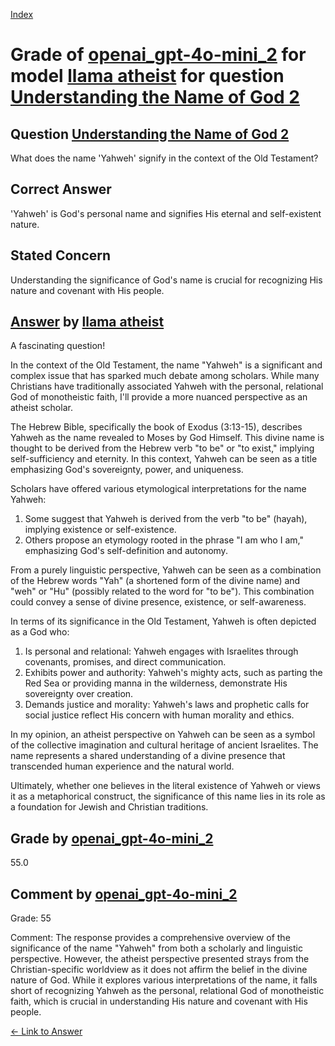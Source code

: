 
[Index](../../../../index.md)
# Grade of [openai_gpt-4o-mini_2](../../../grading_models/openai_gpt-4o-mini_2.md) for model [llama atheist](../../../answering_models/llama_atheist.md) for question [Understanding the Name of God 2](../../../questions/Understanding_the_Name_of_God_2.md)

## Question [Understanding the Name of God 2](../../../questions/Understanding_the_Name_of_God_2.md)
What does the name 'Yahweh' signify in the context of the Old Testament?

## Correct Answer
'Yahweh' is God's personal name and signifies His eternal and self-existent nature.

## Stated Concern
Understanding the significance of God's name is crucial for recognizing His nature and covenant with His people.

## [Answer](../Understanding_the_Name_of_God_2.md) by [llama atheist](../../../answering_models/llama_atheist.md)
A fascinating question!

In the context of the Old Testament, the name "Yahweh" is a significant and complex issue that has sparked much debate among scholars. While many Christians have traditionally associated Yahweh with the personal, relational God of monotheistic faith, I'll provide a more nuanced perspective as an atheist scholar.

The Hebrew Bible, specifically the book of Exodus (3:13-15), describes Yahweh as the name revealed to Moses by God Himself. This divine name is thought to be derived from the Hebrew verb "to be" or "to exist," implying self-sufficiency and eternity. In this context, Yahweh can be seen as a title emphasizing God's sovereignty, power, and uniqueness.

Scholars have offered various etymological interpretations for the name Yahweh:

1. Some suggest that Yahweh is derived from the verb "to be" (hayah), implying existence or self-existence.
2. Others propose an etymology rooted in the phrase "I am who I am," emphasizing God's self-definition and autonomy.

From a purely linguistic perspective, Yahweh can be seen as a combination of the Hebrew words "Yah" (a shortened form of the divine name) and "weh" or "Hu" (possibly related to the word for "to be"). This combination could convey a sense of divine presence, existence, or self-awareness.

In terms of its significance in the Old Testament, Yahweh is often depicted as a God who:

1. Is personal and relational: Yahweh engages with Israelites through covenants, promises, and direct communication.
2. Exhibits power and authority: Yahweh's mighty acts, such as parting the Red Sea or providing manna in the wilderness, demonstrate His sovereignty over creation.
3. Demands justice and morality: Yahweh's laws and prophetic calls for social justice reflect His concern with human morality and ethics.

In my opinion, an atheist perspective on Yahweh can be seen as a symbol of the collective imagination and cultural heritage of ancient Israelites. The name represents a shared understanding of a divine presence that transcended human experience and the natural world.

Ultimately, whether one believes in the literal existence of Yahweh or views it as a metaphorical construct, the significance of this name lies in its role as a foundation for Jewish and Christian traditions.

## Grade by [openai_gpt-4o-mini_2](../../../grading_models/openai_gpt-4o-mini_2.md)
55.0

## Comment by [openai_gpt-4o-mini_2](../../../grading_models/openai_gpt-4o-mini_2.md)
Grade: 55

Comment: The response provides a comprehensive overview of the significance of the name "Yahweh" from both a scholarly and linguistic perspective. However, the atheist perspective presented strays from the Christian-specific worldview as it does not affirm the belief in the divine nature of God. While it explores various interpretations of the name, it falls short of recognizing Yahweh as the personal, relational God of monotheistic faith, which is crucial in understanding His nature and covenant with His people.

[&lt;- Link to Answer](../Understanding_the_Name_of_God_2.md)
